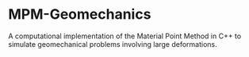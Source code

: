 # MPM-Geomechanics
A computational implementation of the Material Point Method in C++ to simulate geomechanical problems involving large deformations.